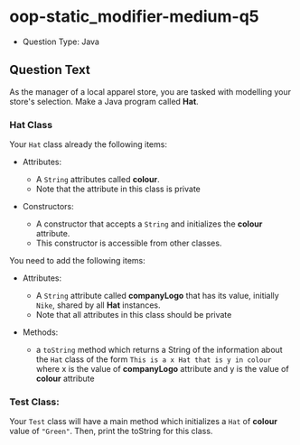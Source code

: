 # oop-static_modifier-medium-q5

- Question Type: Java

## Question Text

As the manager of a local apparel store, you are tasked with modelling your store's selection. Make a Java program
called **Hat**.

### Hat Class

Your `Hat` class already the following items:

- Attributes:
    - A `String` attributes called **colour**.
    - Note that the attribute in this class is private

- Constructors:
    - A constructor that accepts a `String` and initializes the **colour** attribute.
    - This constructor is accessible from other classes.

You need to add the following items:

- Attributes:
    - A `String` attribute called **companyLogo** that has its value, initially `Nike`, shared by all **Hat** instances.
    - Note that all attributes in this class should be private

- Methods:
    - a `toString` method which returns a String of the information about the `Hat` class of the form
      `This is a x Hat that is y in colour` where x is the value of **companyLogo** attribute and y is the
      value of **colour** attribute

### Test Class:

Your `Test` class will have a main method which initializes a `Hat` of **colour** value of `"Green"`. Then,
print the toString for this class.